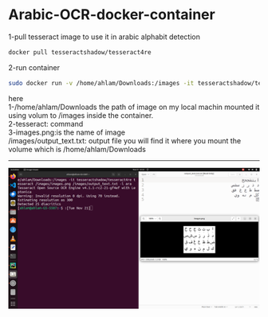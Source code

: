 # Arabic-OCR-docker-container
1-pull tesseract image to use it in arabic alphabit detection
```bash
docker pull tesseractshadow/tesseract4re
```
2-run container
```bash
sudo docker run -v /home/ahlam/Downloads:/images -it tesseractshadow/tesseract4re tesseract /images/images.png /images/output_text.txt -l ara
```
here <br>
1-/home/ahlam/Downloads the path of image on my local machin mounted it using volum to /images  inside the container.<br>
2-tesseract: command <br>
3-images.png:is the name of image <br>
/images/output_text.txt: output file you will find it where you mount the volume which is /home/ahlam/Downloads<br>
___

![Octocat](arabic-ocr.png "output") 

